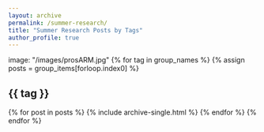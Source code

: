 ```yaml
---
layout: archive
permalink: /summer-research/
title: "Summer Research Posts by Tags"
author_profile: true
---
```

image: "/images/prosARM.jpg"
{% for tag in group_names %}
  {% assign posts = group_items[forloop.index0] %}
  <h2 id="{{ tag | slugify }}" class="archive__subtitle">{{ tag }}</h2>
  {% for post in posts %}
    {% include archive-single.html %}
  {% endfor %}
{% endfor %}